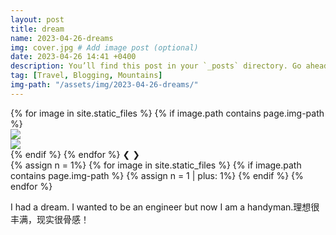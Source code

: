 ```yaml
---
layout: post
title: dream
name: 2023-04-26-dreams
img: cover.jpg # Add image post (optional)
date: 2023-04-26 14:41 +0400
description: You’ll find this post in your `_posts` directory. Go ahead and edit it and re-build the site to see your changes. # Add post description (optional)
tag: [Travel, Blogging, Mountains]
img-path: "/assets/img/2023-04-26-dreams/"
---
```


<div class="slideshow-container">
    {% for image in site.static_files %}
    {% if image.path contains page.img-path %}
    <div class="mySlides fade">
        <img src="{{ image.path }}" onclick="zoomIn(this)" class="zoomable">
    </div>
    <div class="overlay" onclick="zoomOut()">
        <img src="{{ image.path }}">
    </div>
    {% endif %}
    {% endfor %}
    <!-- Next and previous buttons -->
    <a class="prev" onclick="plusSlides(-1)"><span>&#10094;</span></a>
    <a class="next" onclick="plusSlides(1)"><span>&#10095;</span></a>
</div>


<div class="slideshow-dots" >
    {% assign n = 1%}
    {% for image in site.static_files %}
    {% if image.path contains page.img-path %}
    <span class="dot" onclick="currentSlide({{ n }})"></span>
    {% assign n = 1 | plus: 1%}
    {% endif %}
    {% endfor %}
</div>


I had a dream. I wanted to be an engineer but now I am a handyman.理想很丰满，现实很骨感！